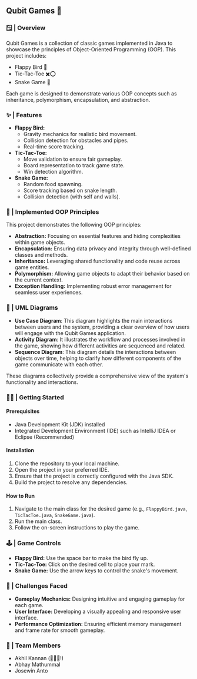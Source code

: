 ## Qubit Games 🎲

### 🪟 | Overview

Qubit Games is a collection of classic games implemented in Java to showcase the principles of Object-Oriented Programming (OOP). This project includes:

*   Flappy Bird 🐥
*   Tic-Tac-Toe ✖️⭕
*   Snake Game 🐍

Each game is designed to demonstrate various OOP concepts such as inheritance, polymorphism, encapsulation, and abstraction.

### ✨ | Features

*   **Flappy Bird:**
    *   Gravity mechanics for realistic bird movement.
    *   Collision detection for obstacles and pipes.
    *   Real-time score tracking.
*   **Tic-Tac-Toe:**
    *   Move validation to ensure fair gameplay.
    *   Board representation to track game state.
    *   Win detection algorithm.
*   **Snake Game:**
    *   Random food spawning.
    *   Score tracking based on snake length.
    *   Collision detection (with self and walls).

### 📙 | Implemented OOP Principles

This project demonstrates the following OOP principles:

*   **Abstraction:** Focusing on essential features and hiding complexities within game objects.
*   **Encapsulation:** Ensuring data privacy and integrity through well-defined classes and methods.
*   **Inheritance:** Leveraging shared functionality and code reuse across game entities.
*   **Polymorphism:** Allowing game objects to adapt their behavior based on the current context.
*   **Exception Handling:** Implementing robust error management for seamless user experiences.

### 🔷 | UML Diagrams

- **Use Case Diagram**: This diagram highlights the main interactions between users and the system, providing a clear overview of how users will engage with the Qubit Games application.
- **Activity Diagram**: It illustrates the workflow and processes involved in the game, showing how different activities are sequenced and related.
- **Sequence Diagram**: This diagram details the interactions between objects over time, helping to clarify how different components of the game communicate with each other.

These diagrams collectively provide a comprehensive view of the system's functionality and interactions.

### 💪🏼 | Getting Started

#### Prerequisites

*   Java Development Kit (JDK) installed
*   Integrated Development Environment (IDE) such as IntelliJ IDEA or Eclipse (Recommended)

#### Installation

1.  Clone the repository to your local machine.
2.  Open the project in your preferred IDE.
3.  Ensure that the project is correctly configured with the Java SDK.
4.  Build the project to resolve any dependencies.

#### How to Run

1.  Navigate to the main class for the desired game (e.g., `FlappyBird.java`, `TicTacToe.java`, `SnakeGame.java`).
2.  Run the main class.
3.  Follow the on-screen instructions to play the game.

### 🕹️ | Game Controls

*   **Flappy Bird:** Use the space bar to make the bird fly up.
*   **Tic-Tac-Toe:** Click on the desired cell to place your mark.
*   **Snake Game:** Use the arrow keys to control the snake's movement.

### 🚧 | Challenges Faced

*   **Gameplay Mechanics:** Designing intuitive and engaging gameplay for each game.
*   **User Interface:** Developing a visually appealing and responsive user interface.
*   **Performance Optimization:** Ensuring efficient memory management and frame rate for smooth gameplay.

### 👥 | Team Members

*   Akhil Kannan (🙋🏻‍♂️!)
*   Abhay Mathummal 
*   Josewin Anto
